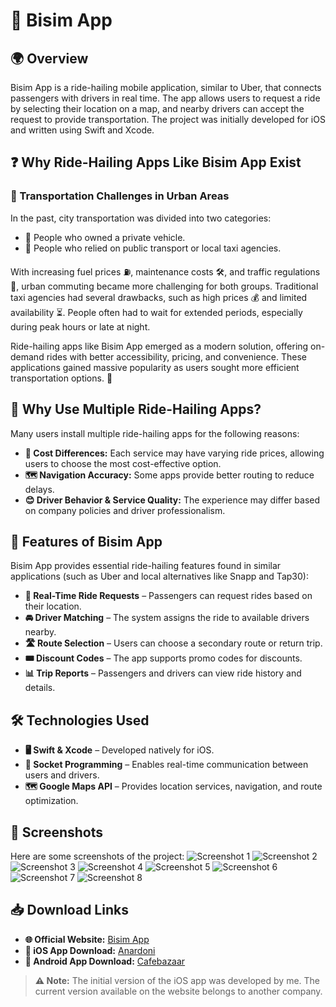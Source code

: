 # 🚖 Bisim App

## 🌍 Overview
Bisim App is a ride-hailing mobile application, similar to Uber, that connects passengers with drivers in real time. The app allows users to request a ride by selecting their location on a map, and nearby drivers can accept the request to provide transportation. The project was initially developed for iOS and written using Swift and Xcode.

## ❓ Why Ride-Hailing Apps Like Bisim App Exist
### 🚦 Transportation Challenges in Urban Areas
In the past, city transportation was divided into two categories:
- 🚗 People who owned a private vehicle.
- 🚌 People who relied on public transport or local taxi agencies.

With increasing fuel prices ⛽, maintenance costs 🛠️, and traffic regulations 🚧, urban commuting became more challenging for both groups. Traditional taxi agencies had several drawbacks, such as high prices 💰 and limited availability ⏳. People often had to wait for extended periods, especially during peak hours or late at night.

Ride-hailing apps like Bisim App emerged as a modern solution, offering on-demand rides with better accessibility, pricing, and convenience. These applications gained massive popularity as users sought more efficient transportation options. 🚕

## 🤔 Why Use Multiple Ride-Hailing Apps?
Many users install multiple ride-hailing apps for the following reasons:
- **💸 Cost Differences:** Each service may have varying ride prices, allowing users to choose the most cost-effective option.
- **🗺️ Navigation Accuracy:** Some apps provide better routing to reduce delays.
- **😊 Driver Behavior & Service Quality:** The experience may differ based on company policies and driver professionalism.

## 🚀 Features of Bisim App
Bisim App provides essential ride-hailing features found in similar applications (such as Uber and local alternatives like Snapp and Tap30):
- **📍 Real-Time Ride Requests** – Passengers can request rides based on their location.
- **🚘 Driver Matching** – The system assigns the ride to available drivers nearby.
- **🛣️ Route Selection** – Users can choose a secondary route or return trip.
- **🎟️ Discount Codes** – The app supports promo codes for discounts.
- **📊 Trip Reports** – Passengers and drivers can view ride history and details.

## 🛠️ Technologies Used
- **🖥️ Swift & Xcode** – Developed natively for iOS.
- **🔗 Socket Programming** – Enables real-time communication between users and drivers.
- **🗺️ Google Maps API** – Provides location services, navigation, and route optimization.

## 📸 Screenshots
Here are some screenshots of the project:
![Screenshot 1](images/1.jpeg)
![Screenshot 2](images/2.jpeg)
![Screenshot 3](images/3.jpeg)
![Screenshot 4](images/4.jpeg)
![Screenshot 5](images/5.jpeg)
![Screenshot 6](images/6.jpeg)
![Screenshot 7](images/7.jpeg)
![Screenshot 8](images/8.jpeg)

## 📥 Download Links
- **🌐 Official Website:** [Bisim App](https://bisimapp.com/)
- **📱 iOS App Download:** [Anardoni](https://anardoni.com/ios/app/_YOPi-JH)
- **📱 Android App Download:** [Cafebazaar](https://cafebazaar.ir/app/ir.ecab.bisimapp.passenger)

> **⚠️ Note:** The initial version of the iOS app was developed by me. The current version available on the website belongs to another company.

